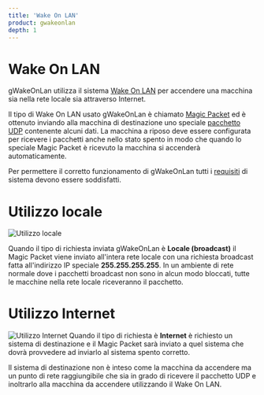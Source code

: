 ```yaml
---
title: 'Wake On LAN'
product: gwakeonlan
depth: 1
---
```


# Wake On LAN
gWakeOnLan utilizza il sistema [Wake On LAN] per accendere una macchina sia nella rete locale sia attraverso Internet.

Il tipo di Wake On LAN usato gWakeOnLan è chiamato [Magic Packet] ed è ottenuto inviando alla macchina di destinazione uno speciale [pacchetto UDP][UDP] contenente alcuni dati. La macchina a riposo deve essere configurata per ricevere i pacchetti anche nello stato spento in modo che quando lo speciale Magic Packet è ricevuto la macchina si accenderà automaticamente.

Per permettere il corretto funzionamento di gWakeOnLan tutti i [requisiti](requirements) di sistema devono essere soddisfatti.

# Utilizzo locale
![Utilizzo locale](/resources/gwakeonlan/usage/italian/local.png?classes=center)

Quando il tipo di richiesta inviata gWakeOnLan è **Locale (broadcast)** il Magic Packet viene inviato all'intera rete locale con una richiesta broadcast fatta all'indirizzo IP speciale **255.255.255.255**. In un ambiente di rete normale dove i pacchetti broadcast non sono in alcun modo bloccati, tutte le macchine nella rete locale riceveranno il pacchetto.

# Utilizzo Internet
![Utilizzo Internet](/resources/gwakeonlan/usage/italian/internet.png?classes=center)
Quando il tipo di richiesta è **Internet** è richiesto un sistema di destinazione e il Magic Packet sarà inviato a quel sistema che dovrà provvedere ad inviarlo al sistema spento corretto.

Il sistema di destinazione non è inteso come la macchina da accendere ma un punto di rete raggiungibile che sia in grado di ricevere il pacchetto UDP e inoltrarlo alla macchina da accendere utilizzando il Wake On LAN.

[Wake On LAN]: http://en.wikipedia.org/wiki/Wake_on_LAN
[Magic Packet]: http://en.wikipedia.org/wiki/Wake_on_LAN#Magic_packet
[UDP]: http://en.wikipedia.org/wiki/User_Datagram_Protocol
